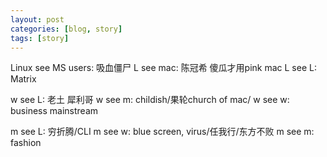```yaml
---
layout: post
categories: [blog, story]
tags: [story]
---
```


Linux see MS users: 吸血僵尸
L see mac: 陈冠希 傻瓜才用pink mac
L see L: Matrix

w see L: 老土 犀利哥
w see m: childish/果轮church of mac/
w see w: business mainstream

m see L: 穷折腾/CLI
m see w: blue screen, virus/任我行/东方不败
m see m: fashion


